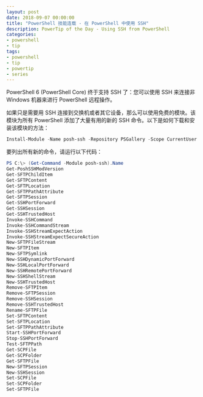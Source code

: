```yaml
---
layout: post
date: 2018-09-07 00:00:00
title: "PowerShell 技能连载 - 在 PowerShell 中使用 SSH"
description: PowerTip of the Day - Using SSH from PowerShell
categories:
- powershell
- tip
tags:
- powershell
- tip
- powertip
- series
---
```

     
PowerShell 6 (PowerShell Core) 终于支持 SSH 了：您可以使用 SSH 来连接非 Windows 机器来进行 PowerShell 远程操作。

如果只是需要用 SSH 连接到交换机或者其它设备，那么可以使用免费的模块。该模块为所有 PowerShell 添加了大量有用的新的 SSH 命令。以下是如何下载和安装该模块的方法：

```powershell
Install-Module -Name posh-ssh -Repository PSGallery -Scope CurrentUser
```

要列出所有新的命令，请运行以下代码：

```powershell
PS C:\> (Get-Command -Module posh-ssh).Name
Get-PoshSSHModVersion
Get-SFTPChildItem
Get-SFTPContent
Get-SFTPLocation
Get-SFTPPathAttribute
Get-SFTPSession
Get-SSHPortForward
Get-SSHSession
Get-SSHTrustedHost
Invoke-SSHCommand
Invoke-SSHCommandStream
Invoke-SSHStreamExpectAction
Invoke-SSHStreamExpectSecureAction
New-SFTPFileStream
New-SFTPItem
New-SFTPSymlink
New-SSHDynamicPortForward
New-SSHLocalPortForward
New-SSHRemotePortForward
New-SSHShellStream
New-SSHTrustedHost
Remove-SFTPItem
Remove-SFTPSession
Remove-SSHSession
Remove-SSHTrustedHost
Rename-SFTPFile
Set-SFTPContent
Set-SFTPLocation
Set-SFTPPathAttribute
Start-SSHPortForward
Stop-SSHPortForward
Test-SFTPPath
Get-SCPFile
Get-SCPFolder
Get-SFTPFile
New-SFTPSession
New-SSHSession
Set-SCPFile
Set-SCPFolder
Set-SFTPFile
```

<!--本文国际来源：[Using SSH from PowerShell](http://community.idera.com/powershell/powertips/b/tips/posts/using-ssh-from-powershell)-->
